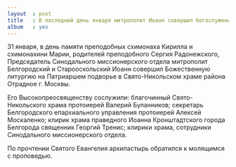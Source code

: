```yaml
---
layout  : post
title   : В последний день января митрополит Иоанн совершил богослужение в Отрадном
album   : yes
---
```

31 января, в день памяти преподобных схимонаха Кирилла и схимонахини Марии, родителей преподобного Сергия Радонежского, Председатель Синодального миссионерского отдела митрополит Белгородский и Старооскольский Иоанн совершил Божественную литургию на Патриаршем подворье в Свято-Никольском храме района Отрадное г. Москвы.

Его Высокопреосвященству сослужили: благочинный Свято-Никольского храма протоиерей Валерий Буланников; секретарь Белгородского епархиального управления протоиерей Алексей Москаленко; клирик храма праведного Иоанна Кронштадтского города Белгорода священник Георгий Тренис; клирики храма, сотрудники Синодального миссионерского отдела.  

По прочтении Святого Евангелия архипастырь обратился к молящимся с проповедью. 

